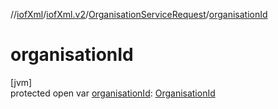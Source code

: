//[iofXml](../../../index.md)/[iofXml.v2](../index.md)/[OrganisationServiceRequest](index.md)/[organisationId](organisation-id.md)

# organisationId

[jvm]\
protected open var [organisationId](organisation-id.md): [OrganisationId](../-organisation-id/index.md)

